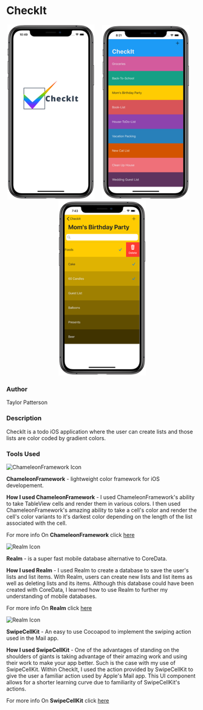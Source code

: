 #  CheckIt

<p align="center">
<img src="Documentation/CheckIt_LaunchScreen.png" width="230"  title="CheckIt App">&nbsp;&nbsp;&nbsp;&nbsp;&nbsp;<img src="Documentation/CheckIt_1.png" width="230" title="CheckIt App">&nbsp;&nbsp;&nbsp;&nbsp;&nbsp;<img src="Documentation/CheckIt_2.png" width="230" title="CheckIt App">
</p>

### Author
Taylor Patterson

### Description
CheckIt is a todo iOS application where the user can create lists and those lists are color coded by gradient colors.

### Tools Used

<p align=left>
<img src="https://camo.githubusercontent.com/bde5aa6ee0e1feec044d184a735da8024c60c04c/687474703a2f2f692e696d6775722e636f6d2f427771486842342e706e67" width="200" title="ChameleonFramework Icon">
</p>

**ChameleonFramework** - lightweight color framework for iOS developement.  

**How I used ChameleonFramework** - I used ChameleonFramework's ability to take TableView cells and render them in various colors.  I then used ChameleonFramework's amazing ability to take a cell's color and render the cell's color variants to it's darkest color depending on the length of the list associated with the cell.

For more info On **ChameleonFramework** click [here](https://cocoapods.org/pods/ChameleonFramework)

<p align=left>
<img src="https://raw.githubusercontent.com/realm/realm-cocoa/master/logo.png" width="200" title="Realm Icon">
</p>

**Realm** - is a super fast mobile database alternative to CoreData.  

**How I used Realm** -  I used Realm to create a database to save the user's lists and list items.  With Realm, users can create new lists and list items as well as deleting lists and its items.  Although this database could have been created with CoreData, I learned how to use Realm to further my understanding of mobile databases.

For more info On **Realm** click [here](https://realm.io/)

<p align=left>
<img src="https://raw.githubusercontent.com/jerkoch/SwipeCellKit/develop/Screenshots/Transition-Drag.gif" width="300" title="Realm Icon">
</p>

**SwipeCellKit** - An easy to use Cocoapod to implement the swiping action used in the Mail app.

**How I used SwipeCellKit** - One of the advantages of standing on the shoulders of giants is taking advantage of their amazing work and using their work to make your app better.  Such is the case with my use of SwipeCellKit. Within CheckIt, I used the action provided by SwipeCellKit to give the user a familiar action used by Apple's Mail app.  This UI component allows for a shorter learning curve due to familiarity of SwipeCellKit's actions.

For more info On **SwipeCellKit** click [here](https://cocoapods.org/pods/SwipeCellKit)